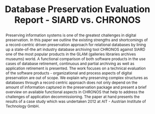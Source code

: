 ---
abstract: Preserving information systems is one of the greatest challenges in digital
  preservation. In this paper we outline the existing strengths and shortcomings of
  a record-centric driven preservation approach for relational databases by lining
  up a state-of-the art industry database archiving tool CHRONOS against SIARD one
  of the most popular products in the GLAM (galleries libraries archives museums)
  world. A functional comparison of both software products in the use cases of database
  retirement, continuous and partial archiving as well as application retirement is
  presented. The work focuses on a technical evaluation of the software products -
  organizational and process aspects of digital preservation are out of scope. We
  explain why preserving complex structures as databases through a record centric
  approach does not only depend on the amount of information captured in the preservation
  package and present a brief overview on available functional aspects in CHRONOS
  that help to address the challenges of application decommissioning. The paper at
  hand presents the results of a case study which was undertaken 2012 at AIT - Austrian
  Institute of Technology GmbH.
creators:
- Lindley, Andrew
date: null
document_url: https://services.phaidra.univie.ac.at/api/object/o:377400/download
grand_parent: iPRES
institutions: []
keywords:
- digital preservation
- database archiving
- case study
- technical evaluation
- decommissioning
- application retirement
- lisbon
landing_page_url: https://phaidra.univie.ac.at/o:377400
language: eng
layout: publication
license: CC BY-SA 2.0 AT
notes_url: null
parent: iPRES 2013
publication_type: paper
size: 157741
slides_url: null
source_name: iPRES
title: Database Preservation Evaluation Report - SIARD vs. CHRONOS
year: 2013
---
